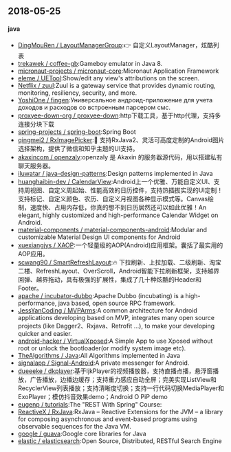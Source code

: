 ## 2018-05-25

#### java
* [DingMouRen / LayoutManagerGroup](https://github.com/DingMouRen/LayoutManagerGroup):👉 自定义LayoutManager，炫酷列表
* [trekawek / coffee-gb](https://github.com/trekawek/coffee-gb):Gameboy emulator in Java 8.
* [micronaut-projects / micronaut-core](https://github.com/micronaut-projects/micronaut-core):Micronaut Application Framework
* [eleme / UETool](https://github.com/eleme/UETool):Show/edit any view's attributions on the screen.
* [Netflix / zuul](https://github.com/Netflix/zuul):Zuul is a gateway service that provides dynamic routing, monitoring, resiliency, security, and more.
* [YoshiOne / fingen](https://github.com/YoshiOne/fingen):Универсальное андроид-приложение для учета доходов и расходов со встроенным парсером смс.
* [proxyee-down-org / proxyee-down](https://github.com/proxyee-down-org/proxyee-down):http下载工具，基于http代理，支持多连接分块下载
* [spring-projects / spring-boot](https://github.com/spring-projects/spring-boot):Spring Boot
* [qingmei2 / RxImagePicker](https://github.com/qingmei2/RxImagePicker):🌟 支持RxJava2、灵活可高度定制的Android图片选择架构，提供了微信和知乎主题的UI支持。
* [akaxincom / openzaly](https://github.com/akaxincom/openzaly):openzaly 是 Akaxin 的服务器源代码，用以搭建私有聊天服务器。
* [iluwatar / java-design-patterns](https://github.com/iluwatar/java-design-patterns):Design patterns implemented in Java
* [huanghaibin-dev / CalendarView](https://github.com/huanghaibin-dev/CalendarView):Android上一个优雅、万能自定义UI、支持周视图、自定义周起始、性能高效的日历控件，支持热插拔实现的UI定制！支持标记、自定义颜色、农历、自定义月视图各种显示模式等。Canvas绘制，速度快、占用内存低，你真的想不到日历居然还可以如此优雅！An elegant, highly customized and high-performance Calendar Widget on Android.
* [material-components / material-components-android](https://github.com/material-components/material-components-android):Modular and customizable Material Design UI components for Android
* [xuexiangjys / XAOP](https://github.com/xuexiangjys/XAOP):一个轻量级的AOP(Android)应用框架。囊括了最实用的AOP应用。
* [scwang90 / SmartRefreshLayout](https://github.com/scwang90/SmartRefreshLayout):🔥 下拉刷新、上拉加载、二级刷新、淘宝二楼、RefreshLayout、OverScroll，Android智能下拉刷新框架，支持越界回弹、越界拖动，具有极强的扩展性，集成了几十种炫酷的Header和 Footer。
* [apache / incubator-dubbo](https://github.com/apache/incubator-dubbo):Apache Dubbo (incubating) is a high-performance, java based, open source RPC framework.
* [JessYanCoding / MVPArms](https://github.com/JessYanCoding/MVPArms):A common architecture for Android applications developing based on MVP, integrates many open source projects (like Dagger2、Rxjava、Retrofit ...), to make your developing quicker and easier.
* [android-hacker / VirtualXposed](https://github.com/android-hacker/VirtualXposed):A Simple App to use Xposed without root or unlock the bootloader(or modify system image etc).
* [TheAlgorithms / Java](https://github.com/TheAlgorithms/Java):All Algorithms implemented in Java
* [signalapp / Signal-Android](https://github.com/signalapp/Signal-Android):A private messenger for Android.
* [dueeeke / dkplayer](https://github.com/dueeeke/dkplayer):基于IjkPlayer的视频播放器，支持直播点播，悬浮窗播放，广告播放，边播边缓存；支持重力感应自动全屏；完美实现ListView和RecyclerView列表播放；支持清晰度切换；支持一行代码切换MediaPlayer和ExoPlayer；模仿抖音效果demo；Android O PiP demo
* [eugenp / tutorials](https://github.com/eugenp/tutorials):The "REST With Spring" Course:
* [ReactiveX / RxJava](https://github.com/ReactiveX/RxJava):RxJava – Reactive Extensions for the JVM – a library for composing asynchronous and event-based programs using observable sequences for the Java VM.
* [google / guava](https://github.com/google/guava):Google core libraries for Java
* [elastic / elasticsearch](https://github.com/elastic/elasticsearch):Open Source, Distributed, RESTful Search Engine
